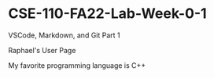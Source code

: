 # CSE-110-FA22-Lab-Week-0-1
VSCode, Markdown, and Git Part 1 

Raphael's User Page 

My favorite programming language is C++ 